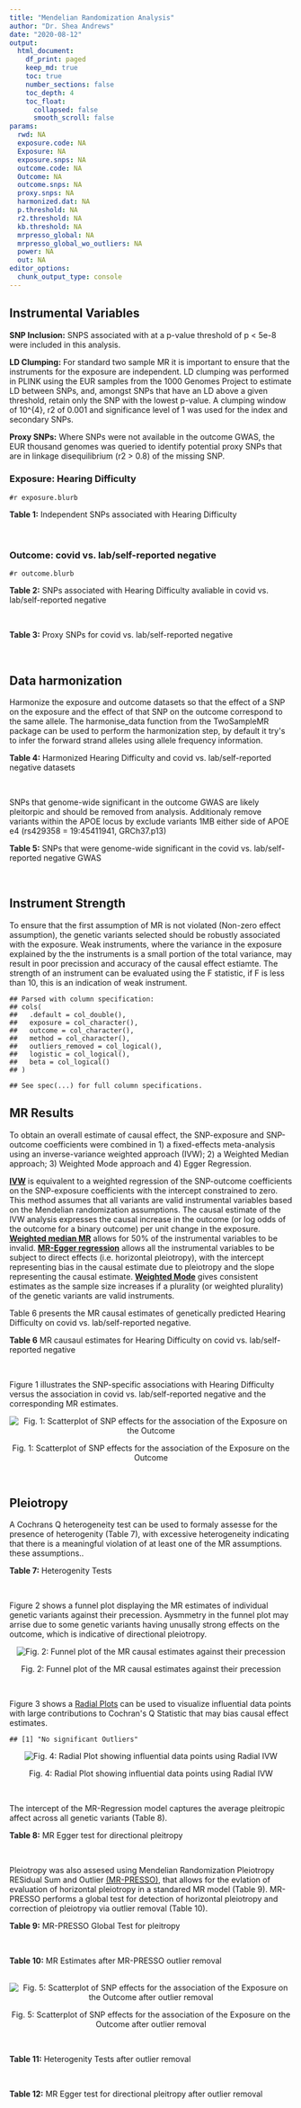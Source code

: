```yaml
---
title: "Mendelian Randomization Analysis"
author: "Dr. Shea Andrews"
date: "2020-08-12"
output:
  html_document:
    df_print: paged
    keep_md: true
    toc: true
    number_sections: false
    toc_depth: 4
    toc_float:
      collapsed: false
      smooth_scroll: false
params:
  rwd: NA
  exposure.code: NA
  Exposure: NA
  exposure.snps: NA
  outcome.code: NA
  Outcome: NA
  outcome.snps: NA
  proxy.snps: NA
  harmonized.dat: NA
  p.threshold: NA
  r2.threshold: NA
  kb.threshold: NA
  mrpresso_global: NA
  mrpresso_global_wo_outliers: NA
  power: NA
  out: NA
editor_options:
  chunk_output_type: console
---
```







## Instrumental Variables
**SNP Inclusion:** SNPS associated with at a p-value threshold of p < 5e-8 were included in this analysis.
<br>

**LD Clumping:** For standard two sample MR it is important to ensure that the instruments for the exposure are independent. LD clumping was performed in PLINK using the EUR samples from the 1000 Genomes Project to estimate LD between SNPs, and, amongst SNPs that have an LD above a given threshold, retain only the SNP with the lowest p-value. A clumping window of 10^{4}, r2 of 0.001 and significance level of 1 was used for the index and secondary SNPs.
<br>

**Proxy SNPs:** Where SNPs were not available in the outcome GWAS, the EUR thousand genomes was queried to identify potential proxy SNPs that are in linkage disequilibrium (r2 > 0.8) of the missing SNP.
<br>

### Exposure: Hearing Difficulty
`#r exposure.blurb`
<br>

**Table 1:** Independent SNPs associated with Hearing Difficulty
<div data-pagedtable="false">
  <script data-pagedtable-source type="application/json">
{"columns":[{"label":["SNP"],"name":[1],"type":["chr"],"align":["left"]},{"label":["CHROM"],"name":[2],"type":["dbl"],"align":["right"]},{"label":["POS"],"name":[3],"type":["dbl"],"align":["right"]},{"label":["REF"],"name":[4],"type":["chr"],"align":["left"]},{"label":["ALT"],"name":[5],"type":["chr"],"align":["left"]},{"label":["AF"],"name":[6],"type":["dbl"],"align":["right"]},{"label":["BETA"],"name":[7],"type":["dbl"],"align":["right"]},{"label":["SE"],"name":[8],"type":["dbl"],"align":["right"]},{"label":["Z"],"name":[9],"type":["dbl"],"align":["right"]},{"label":["P"],"name":[10],"type":["dbl"],"align":["right"]},{"label":["N"],"name":[11],"type":["dbl"],"align":["right"]},{"label":["TRAIT"],"name":[12],"type":["chr"],"align":["left"]}],"data":[{"1":"rs12027345","2":"1","3":"46239991","4":"G","5":"A","6":"0.432915","7":"-0.00785785","8":"0.00133184","9":"-5.90000","10":"3.6e-09","11":"250389","12":"Hearing_Difficulty"},{"1":"rs7525101","2":"1","3":"165109131","4":"C","5":"T","6":"0.440725","7":"0.00752096","8":"0.00132707","9":"5.66734","10":"1.5e-08","11":"250389","12":"Hearing_Difficulty"},{"1":"rs10927035","2":"1","3":"243703982","4":"C","5":"T","6":"0.649233","7":"0.00754234","8":"0.00138251","9":"5.45554","10":"4.9e-08","11":"250389","12":"Hearing_Difficulty"},{"1":"rs62188635","2":"2","3":"208082510","4":"C","5":"T","6":"0.545031","7":"-0.00827833","8":"0.00132906","9":"-6.22871","10":"4.7e-10","11":"250389","12":"Hearing_Difficulty"},{"1":"rs13093972","2":"3","3":"114987255","4":"A","5":"G","6":"0.448377","7":"0.00775587","8":"0.00133038","9":"5.82982","10":"5.5e-09","11":"250389","12":"Hearing_Difficulty"},{"1":"rs55853808","2":"3","3":"182053946","4":"A","5":"G","6":"0.162990","7":"0.01187470","8":"0.00180540","9":"6.57732","10":"4.8e-11","11":"250389","12":"Hearing_Difficulty"},{"1":"rs35414371","2":"4","3":"17530692","4":"T","5":"A","6":"0.132722","7":"0.01310280","8":"0.00194526","9":"6.73576","10":"1.6e-11","11":"250389","12":"Hearing_Difficulty"},{"1":"rs10475169","2":"5","3":"2555514","4":"A","5":"C","6":"0.117756","7":"0.01173770","8":"0.00204412","9":"5.74218","10":"9.3e-09","11":"250389","12":"Hearing_Difficulty"},{"1":"rs6453022","2":"5","3":"73076511","4":"C","5":"A","6":"0.500946","7":"0.01262160","8":"0.00132561","9":"9.52135","10":"1.7e-21","11":"250389","12":"Hearing_Difficulty"},{"1":"rs306574","2":"5","3":"94049523","4":"A","5":"G","6":"0.488764","7":"-0.00793561","8":"0.00131904","9":"-6.01620","10":"1.8e-09","11":"250389","12":"Hearing_Difficulty"},{"1":"rs1928176","2":"6","3":"21968899","4":"A","5":"G","6":"0.482818","7":"0.00749378","8":"0.00133347","9":"5.61976","10":"1.9e-08","11":"250389","12":"Hearing_Difficulty"},{"1":"rs13204736","2":"6","3":"32582603","4":"G","5":"A","6":"0.348495","7":"0.01146660","8":"0.00142649","9":"8.03833","10":"9.1e-16","11":"250389","12":"Hearing_Difficulty"},{"1":"rs62646255","2":"6","3":"43262303","4":"T","5":"C","6":"0.391260","7":"-0.01270780","8":"0.00135504","9":"-9.37817","10":"6.7e-21","11":"250389","12":"Hearing_Difficulty"},{"1":"rs217287","2":"6","3":"84407466","4":"C","5":"T","6":"0.440322","7":"0.00784960","8":"0.00133602","9":"5.87536","10":"4.2e-09","11":"250389","12":"Hearing_Difficulty"},{"1":"rs9493627","2":"6","3":"133789728","4":"G","5":"A","6":"0.320275","7":"0.01043660","8":"0.00141112","9":"7.39597","10":"1.4e-13","11":"250389","12":"Hearing_Difficulty"},{"1":"rs2236401","2":"6","3":"158504981","4":"C","5":"T","6":"0.514779","7":"0.00808004","8":"0.00132024","9":"6.12013","10":"9.3e-10","11":"250389","12":"Hearing_Difficulty"},{"1":"rs4947828","2":"7","3":"50805115","4":"T","5":"G","6":"0.769429","7":"0.00955408","8":"0.00156472","9":"6.10594","10":"1.0e-09","11":"250389","12":"Hearing_Difficulty"},{"1":"rs9691831","2":"7","3":"138498348","4":"A","5":"G","6":"0.584558","7":"0.00740690","8":"0.00133806","9":"5.53555","10":"3.1e-08","11":"250389","12":"Hearing_Difficulty"},{"1":"rs3890736","2":"8","3":"21532239","4":"G","5":"A","6":"0.373324","7":"0.00765762","8":"0.00136882","9":"5.59432","10":"2.2e-08","11":"250389","12":"Hearing_Difficulty"},{"1":"rs76837345","2":"8","3":"82668818","4":"A","5":"G","6":"0.069355","7":"0.01460190","8":"0.00259963","9":"5.61691","10":"1.9e-08","11":"250389","12":"Hearing_Difficulty"},{"1":"rs1962104","2":"8","3":"141635329","4":"T","5":"C","6":"0.558034","7":"0.00889466","8":"0.00133827","9":"6.64639","10":"3.0e-11","11":"250389","12":"Hearing_Difficulty"},{"1":"rs4948502","2":"10","3":"63839417","4":"T","5":"C","6":"0.426934","7":"-0.00805794","8":"0.00133835","9":"-6.02080","10":"1.7e-09","11":"250389","12":"Hearing_Difficulty"},{"1":"rs2270550","2":"10","3":"75874192","4":"T","5":"C","6":"0.547333","7":"0.00852536","8":"0.00136055","9":"6.26611","10":"3.7e-10","11":"250389","12":"Hearing_Difficulty"},{"1":"rs11596052","2":"10","3":"80520313","4":"T","5":"C","6":"0.219355","7":"-0.00900108","8":"0.00161979","9":"-5.55694","10":"2.7e-08","11":"250389","12":"Hearing_Difficulty"},{"1":"rs1097215","2":"10","3":"94787804","4":"G","5":"A","6":"0.474064","7":"-0.00798345","8":"0.00132256","9":"-6.03636","10":"1.6e-09","11":"250389","12":"Hearing_Difficulty"},{"1":"rs10901863","2":"10","3":"126812270","4":"C","5":"T","6":"0.268469","7":"0.01207640","8":"0.00153378","9":"7.87362","10":"3.4e-15","11":"250389","12":"Hearing_Difficulty"},{"1":"rs55635402","2":"11","3":"8056913","4":"A","5":"G","6":"0.194930","7":"-0.01052120","8":"0.00166935","9":"-6.30257","10":"2.9e-10","11":"250389","12":"Hearing_Difficulty"},{"1":"rs141403654","2":"11","3":"47715487","4":"A","5":"T","6":"0.015434","7":"0.03134020","8":"0.00568478","9":"5.51300","10":"3.5e-08","11":"250389","12":"Hearing_Difficulty"},{"1":"rs7951935","2":"11","3":"89030399","4":"G","5":"T","6":"0.379826","7":"0.01135240","8":"0.00136208","9":"8.33461","10":"7.8e-17","11":"250389","12":"Hearing_Difficulty"},{"1":"rs67307131","2":"11","3":"118480223","4":"T","5":"C","6":"0.346657","7":"0.00913602","8":"0.00139364","9":"6.55551","10":"5.5e-11","11":"250389","12":"Hearing_Difficulty"},{"1":"rs12552","2":"13","3":"53625781","4":"A","5":"G","6":"0.561874","7":"-0.00728153","8":"0.00133440","9":"-5.45678","10":"4.8e-08","11":"250389","12":"Hearing_Difficulty"},{"1":"rs9517282","2":"13","3":"99059183","4":"C","5":"A","6":"0.548995","7":"-0.00778367","8":"0.00133726","9":"-5.82061","10":"5.9e-09","11":"250389","12":"Hearing_Difficulty"},{"1":"rs1566129","2":"14","3":"52514912","4":"T","5":"C","6":"0.586284","7":"-0.00906457","8":"0.00134065","9":"-6.76132","10":"1.4e-11","11":"250389","12":"Hearing_Difficulty"},{"1":"rs62015206","2":"15","3":"52374075","4":"C","5":"T","6":"0.591962","7":"0.00779412","8":"0.00134988","9":"5.77394","10":"7.7e-09","11":"250389","12":"Hearing_Difficulty"},{"1":"rs62033400","2":"16","3":"53811788","4":"A","5":"G","6":"0.394446","7":"-0.00850581","8":"0.00134974","9":"-6.30181","10":"2.9e-10","11":"250389","12":"Hearing_Difficulty"},{"1":"rs12938775","2":"17","3":"2574821","4":"G","5":"A","6":"0.501932","7":"-0.00745427","8":"0.00132034","9":"-5.64572","10":"1.6e-08","11":"250389","12":"Hearing_Difficulty"},{"1":"rs17671352","2":"17","3":"7127718","4":"T","5":"C","6":"0.619033","7":"-0.00777641","8":"0.00135880","9":"-5.72300","10":"1.0e-08","11":"250389","12":"Hearing_Difficulty"},{"1":"rs4611552","2":"18","3":"52636091","4":"T","5":"C","6":"0.215352","7":"0.00885933","8":"0.00160737","9":"5.51169","10":"3.6e-08","11":"250389","12":"Hearing_Difficulty"},{"1":"rs132929","2":"22","3":"38487002","4":"G","5":"A","6":"0.413979","7":"0.00983905","8":"0.00134066","9":"7.33896","10":"2.2e-13","11":"250389","12":"Hearing_Difficulty"},{"1":"rs36062310","2":"22","3":"50988105","4":"G","5":"A","6":"0.043658","7":"0.03145420","8":"0.00322683","9":"9.74771","10":"1.9e-22","11":"250389","12":"Hearing_Difficulty"}],"options":{"columns":{"min":{},"max":[10]},"rows":{"min":[10],"max":[10]},"pages":{}}}
  </script>
</div>
<br>

### Outcome: covid vs. lab/self-reported negative
`#r outcome.blurb`
<br>

**Table 2:** SNPs associated with Hearing Difficulty avaliable in covid vs. lab/self-reported negative
<div data-pagedtable="false">
  <script data-pagedtable-source type="application/json">
{"columns":[{"label":["SNP"],"name":[1],"type":["chr"],"align":["left"]},{"label":["CHROM"],"name":[2],"type":["dbl"],"align":["right"]},{"label":["POS"],"name":[3],"type":["dbl"],"align":["right"]},{"label":["REF"],"name":[4],"type":["chr"],"align":["left"]},{"label":["ALT"],"name":[5],"type":["chr"],"align":["left"]},{"label":["AF"],"name":[6],"type":["dbl"],"align":["right"]},{"label":["BETA"],"name":[7],"type":["dbl"],"align":["right"]},{"label":["SE"],"name":[8],"type":["dbl"],"align":["right"]},{"label":["Z"],"name":[9],"type":["dbl"],"align":["right"]},{"label":["P"],"name":[10],"type":["dbl"],"align":["right"]},{"label":["N"],"name":[11],"type":["dbl"],"align":["right"]},{"label":["TRAIT"],"name":[12],"type":["chr"],"align":["left"]}],"data":[{"1":"rs12027345","2":"1","3":"46239991","4":"G","5":"A","6":"0.43540","7":"-0.07564500","8":"0.041440","9":"-1.825410232","10":"0.06794","11":"8416","12":"covid_vs._lab/self-reported_negative"},{"1":"rs7525101","2":"1","3":"165109131","4":"C","5":"T","6":"0.43170","7":"0.00392380","8":"0.032085","9":"0.122293907","10":"0.90270","11":"39078","12":"covid_vs._lab/self-reported_negative"},{"1":"rs10927035","2":"1","3":"243703982","4":"C","5":"T","6":"0.61840","7":"-0.00025547","8":"0.031853","9":"-0.008020281","10":"0.99360","11":"40157","12":"covid_vs._lab/self-reported_negative"},{"1":"rs62188635","2":"2","3":"208082510","4":"C","5":"T","6":"0.53720","7":"-0.01513400","8":"0.039069","9":"-0.387365942","10":"0.69850","11":"9495","12":"covid_vs._lab/self-reported_negative"},{"1":"rs13093972","2":"3","3":"114987255","4":"A","5":"G","6":"0.44200","7":"-0.05983400","8":"0.031347","9":"-1.908763199","10":"0.05629","11":"40157","12":"covid_vs._lab/self-reported_negative"},{"1":"rs55853808","2":"3","3":"182053946","4":"A","5":"G","6":"0.14900","7":"0.00952770","8":"0.043499","9":"0.219032621","10":"0.82660","11":"39787","12":"covid_vs._lab/self-reported_negative"},{"1":"rs35414371","2":"4","3":"17530692","4":"T","5":"A","6":"0.13790","7":"0.08017700","8":"0.055694","9":"1.439598520","10":"0.15000","11":"9495","12":"covid_vs._lab/self-reported_negative"},{"1":"rs10475169","2":"5","3":"2555514","4":"A","5":"C","6":"0.12630","7":"-0.00010558","8":"0.046195","9":"-0.002285529","10":"0.99820","11":"39787","12":"covid_vs._lab/self-reported_negative"},{"1":"rs6453022","2":"5","3":"73076511","4":"C","5":"A","6":"0.44970","7":"0.01681500","8":"0.030844","9":"0.545162755","10":"0.58560","11":"40157","12":"covid_vs._lab/self-reported_negative"},{"1":"rs306574","2":"5","3":"94049523","4":"A","5":"G","6":"0.48740","7":"-0.00434560","8":"0.030239","9":"-0.143708456","10":"0.88570","11":"40157","12":"covid_vs._lab/self-reported_negative"},{"1":"rs1928176","2":"6","3":"21968899","4":"A","5":"G","6":"0.51700","7":"-0.01294800","8":"0.031088","9":"-0.416495111","10":"0.67700","11":"40157","12":"covid_vs._lab/self-reported_negative"},{"1":"rs13204736","2":"6","3":"32582603","4":"G","5":"A","6":"0.33060","7":"-0.02026100","8":"0.048930","9":"-0.414081341","10":"0.67880","11":"6577","12":"covid_vs._lab/self-reported_negative"},{"1":"rs62646255","2":"6","3":"43262303","4":"T","5":"C","6":"0.40840","7":"-0.01159500","8":"0.044554","9":"-0.260245994","10":"0.79470","11":"7186","12":"covid_vs._lab/self-reported_negative"},{"1":"rs217287","2":"6","3":"84407466","4":"C","5":"T","6":"0.48080","7":"-0.04821900","8":"0.031217","9":"-1.544639139","10":"0.12240","11":"39787","12":"covid_vs._lab/self-reported_negative"},{"1":"rs9493627","2":"6","3":"133789728","4":"G","5":"A","6":"0.35200","7":"-0.01707600","8":"0.032982","9":"-0.517736947","10":"0.60460","11":"39448","12":"covid_vs._lab/self-reported_negative"},{"1":"rs2236401","2":"6","3":"158504981","4":"C","5":"T","6":"0.58200","7":"0.00511870","8":"0.030604","9":"0.167255914","10":"0.86720","11":"40157","12":"covid_vs._lab/self-reported_negative"},{"1":"rs4947828","2":"7","3":"50805115","4":"T","5":"G","6":"0.77440","7":"0.07557700","8":"0.048834","9":"1.547630749","10":"0.12170","11":"8416","12":"covid_vs._lab/self-reported_negative"},{"1":"rs9691831","2":"7","3":"138498348","4":"A","5":"G","6":"0.57020","7":"0.00120900","8":"0.031010","9":"0.038987423","10":"0.96890","11":"40157","12":"covid_vs._lab/self-reported_negative"},{"1":"rs3890736","2":"8","3":"21532239","4":"G","5":"A","6":"0.40030","7":"0.00478550","8":"0.031476","9":"0.152036472","10":"0.87920","11":"40157","12":"covid_vs._lab/self-reported_negative"},{"1":"rs76837345","2":"8","3":"82668818","4":"A","5":"G","6":"0.06919","7":"-0.00015822","8":"0.061060","9":"-0.002591222","10":"0.99790","11":"40157","12":"covid_vs._lab/self-reported_negative"},{"1":"rs1962104","2":"8","3":"141635329","4":"T","5":"C","6":"0.53420","7":"-0.04343000","8":"0.031099","9":"-1.396507926","10":"0.16260","11":"40157","12":"covid_vs._lab/self-reported_negative"},{"1":"rs4948502","2":"10","3":"63839417","4":"T","5":"C","6":"0.42380","7":"0.05608700","8":"0.030873","9":"1.816700677","10":"0.06927","11":"40157","12":"covid_vs._lab/self-reported_negative"},{"1":"rs2270550","2":"10","3":"75874192","4":"T","5":"C","6":"0.54290","7":"0.07618500","8":"0.044635","9":"1.706844405","10":"0.08786","11":"7186","12":"covid_vs._lab/self-reported_negative"},{"1":"rs11596052","2":"10","3":"80520313","4":"T","5":"C","6":"0.21730","7":"-0.02715200","8":"0.037782","9":"-0.718649092","10":"0.47240","11":"40157","12":"covid_vs._lab/self-reported_negative"},{"1":"rs1097215","2":"10","3":"94787804","4":"G","5":"A","6":"0.47550","7":"0.00444490","8":"0.031341","9":"0.141823809","10":"0.88720","11":"40157","12":"covid_vs._lab/self-reported_negative"},{"1":"rs10901863","2":"10","3":"126812270","4":"C","5":"T","6":"0.27530","7":"-0.01901000","8":"0.035360","9":"-0.537613122","10":"0.59080","11":"39787","12":"covid_vs._lab/self-reported_negative"},{"1":"rs55635402","2":"11","3":"8056913","4":"A","5":"G","6":"0.22320","7":"-0.06373000","8":"0.038459","9":"-1.657089368","10":"0.09750","11":"40157","12":"covid_vs._lab/self-reported_negative"},{"1":"rs141403654","2":"11","3":"47715487","4":"A","5":"T","6":"0.02402","7":"-0.02460700","8":"0.115740","9":"-0.212605841","10":"0.83160","11":"39602","12":"covid_vs._lab/self-reported_negative"},{"1":"rs7951935","2":"11","3":"89030399","4":"G","5":"T","6":"0.36980","7":"0.01636100","8":"0.041390","9":"0.395288717","10":"0.69260","11":"8786","12":"covid_vs._lab/self-reported_negative"},{"1":"rs67307131","2":"11","3":"118480223","4":"T","5":"C","6":"0.35780","7":"-0.01511300","8":"0.043026","9":"-0.351252731","10":"0.72540","11":"8416","12":"covid_vs._lab/self-reported_negative"},{"1":"rs12552","2":"13","3":"53625781","4":"A","5":"G","6":"0.53410","7":"-0.02365300","8":"0.031167","9":"-0.758911669","10":"0.44790","11":"40157","12":"covid_vs._lab/self-reported_negative"},{"1":"rs9517282","2":"13","3":"99059183","4":"C","5":"A","6":"0.55290","7":"-0.04174400","8":"0.030821","9":"-1.354401220","10":"0.17560","11":"40157","12":"covid_vs._lab/self-reported_negative"},{"1":"rs1566129","2":"14","3":"52514912","4":"T","5":"C","6":"0.59350","7":"0.01622900","8":"0.031027","9":"0.523060560","10":"0.60090","11":"40157","12":"covid_vs._lab/self-reported_negative"},{"1":"rs62015206","2":"15","3":"52374075","4":"C","5":"T","6":"0.58680","7":"0.05620300","8":"0.032265","9":"1.741918488","10":"0.08152","11":"39448","12":"covid_vs._lab/self-reported_negative"},{"1":"rs62033400","2":"16","3":"53811788","4":"A","5":"G","6":"0.40310","7":"0.01024800","8":"0.031414","9":"0.326223977","10":"0.74420","11":"40157","12":"covid_vs._lab/self-reported_negative"},{"1":"rs12938775","2":"17","3":"2574821","4":"G","5":"A","6":"0.47520","7":"0.06888300","8":"0.031411","9":"2.192957881","10":"0.02831","11":"39787","12":"covid_vs._lab/self-reported_negative"},{"1":"rs17671352","2":"17","3":"7127718","4":"T","5":"C","6":"0.62160","7":"0.02520900","8":"0.031525","9":"0.799651071","10":"0.42390","11":"40157","12":"covid_vs._lab/self-reported_negative"},{"1":"rs4611552","2":"18","3":"52636091","4":"T","5":"C","6":"0.20290","7":"-0.00130270","8":"0.038826","9":"-0.033552259","10":"0.97320","11":"39448","12":"covid_vs._lab/self-reported_negative"},{"1":"rs132929","2":"22","3":"38487002","4":"G","5":"A","6":"0.40590","7":"-0.00112940","8":"0.031311","9":"-0.036070391","10":"0.97120","11":"40157","12":"covid_vs._lab/self-reported_negative"},{"1":"rs36062310","2":"22","3":"50988105","4":"G","5":"A","6":"0.03738","7":"0.10184000","8":"0.078361","9":"1.299626090","10":"0.19370","11":"39599","12":"covid_vs._lab/self-reported_negative"}],"options":{"columns":{"min":{},"max":[10]},"rows":{"min":[10],"max":[10]},"pages":{}}}
  </script>
</div>
<br>

**Table 3:** Proxy SNPs for covid vs. lab/self-reported negative
<div data-pagedtable="false">
  <script data-pagedtable-source type="application/json">
{"columns":[{"label":["proxy.outcome"],"name":[1],"type":["lgl"],"align":["right"]},{"label":["target_snp"],"name":[2],"type":["lgl"],"align":["right"]},{"label":["proxy_snp"],"name":[3],"type":["lgl"],"align":["right"]},{"label":["ld.r2"],"name":[4],"type":["lgl"],"align":["right"]},{"label":["Dprime"],"name":[5],"type":["lgl"],"align":["right"]},{"label":["ref.proxy"],"name":[6],"type":["lgl"],"align":["right"]},{"label":["alt.proxy"],"name":[7],"type":["lgl"],"align":["right"]},{"label":["CHROM"],"name":[8],"type":["lgl"],"align":["right"]},{"label":["POS"],"name":[9],"type":["lgl"],"align":["right"]},{"label":["ALT.proxy"],"name":[10],"type":["lgl"],"align":["right"]},{"label":["REF.proxy"],"name":[11],"type":["lgl"],"align":["right"]},{"label":["AF"],"name":[12],"type":["lgl"],"align":["right"]},{"label":["BETA"],"name":[13],"type":["lgl"],"align":["right"]},{"label":["SE"],"name":[14],"type":["lgl"],"align":["right"]},{"label":["P"],"name":[15],"type":["lgl"],"align":["right"]},{"label":["N"],"name":[16],"type":["lgl"],"align":["right"]},{"label":["ref"],"name":[17],"type":["lgl"],"align":["right"]},{"label":["alt"],"name":[18],"type":["lgl"],"align":["right"]},{"label":["ALT"],"name":[19],"type":["lgl"],"align":["right"]},{"label":["REF"],"name":[20],"type":["lgl"],"align":["right"]},{"label":["PHASE"],"name":[21],"type":["lgl"],"align":["right"]}],"data":[{"1":"NA","2":"NA","3":"NA","4":"NA","5":"NA","6":"NA","7":"NA","8":"NA","9":"NA","10":"NA","11":"NA","12":"NA","13":"NA","14":"NA","15":"NA","16":"NA","17":"NA","18":"NA","19":"NA","20":"NA","21":"NA"}],"options":{"columns":{"min":{},"max":[10]},"rows":{"min":[10],"max":[10]},"pages":{}}}
  </script>
</div>
<br>

## Data harmonization
Harmonize the exposure and outcome datasets so that the effect of a SNP on the exposure and the effect of that SNP on the outcome correspond to the same allele. The harmonise_data function from the TwoSampleMR package can be used to perform the harmonization step, by default it try's to infer the forward strand alleles using allele frequency information.
<br>

**Table 4:** Harmonized Hearing Difficulty and covid vs. lab/self-reported negative datasets
<div data-pagedtable="false">
  <script data-pagedtable-source type="application/json">
{"columns":[{"label":["SNP"],"name":[1],"type":["chr"],"align":["left"]},{"label":["effect_allele.exposure"],"name":[2],"type":["chr"],"align":["left"]},{"label":["other_allele.exposure"],"name":[3],"type":["chr"],"align":["left"]},{"label":["effect_allele.outcome"],"name":[4],"type":["chr"],"align":["left"]},{"label":["other_allele.outcome"],"name":[5],"type":["chr"],"align":["left"]},{"label":["beta.exposure"],"name":[6],"type":["dbl"],"align":["right"]},{"label":["beta.outcome"],"name":[7],"type":["dbl"],"align":["right"]},{"label":["eaf.exposure"],"name":[8],"type":["dbl"],"align":["right"]},{"label":["eaf.outcome"],"name":[9],"type":["dbl"],"align":["right"]},{"label":["remove"],"name":[10],"type":["lgl"],"align":["right"]},{"label":["palindromic"],"name":[11],"type":["lgl"],"align":["right"]},{"label":["ambiguous"],"name":[12],"type":["lgl"],"align":["right"]},{"label":["id.outcome"],"name":[13],"type":["chr"],"align":["left"]},{"label":["chr.outcome"],"name":[14],"type":["dbl"],"align":["right"]},{"label":["pos.outcome"],"name":[15],"type":["dbl"],"align":["right"]},{"label":["se.outcome"],"name":[16],"type":["dbl"],"align":["right"]},{"label":["z.outcome"],"name":[17],"type":["dbl"],"align":["right"]},{"label":["pval.outcome"],"name":[18],"type":["dbl"],"align":["right"]},{"label":["samplesize.outcome"],"name":[19],"type":["dbl"],"align":["right"]},{"label":["outcome"],"name":[20],"type":["chr"],"align":["left"]},{"label":["mr_keep.outcome"],"name":[21],"type":["lgl"],"align":["right"]},{"label":["pval_origin.outcome"],"name":[22],"type":["chr"],"align":["left"]},{"label":["chr.exposure"],"name":[23],"type":["dbl"],"align":["right"]},{"label":["pos.exposure"],"name":[24],"type":["dbl"],"align":["right"]},{"label":["se.exposure"],"name":[25],"type":["dbl"],"align":["right"]},{"label":["z.exposure"],"name":[26],"type":["dbl"],"align":["right"]},{"label":["pval.exposure"],"name":[27],"type":["dbl"],"align":["right"]},{"label":["samplesize.exposure"],"name":[28],"type":["dbl"],"align":["right"]},{"label":["exposure"],"name":[29],"type":["chr"],"align":["left"]},{"label":["mr_keep.exposure"],"name":[30],"type":["lgl"],"align":["right"]},{"label":["pval_origin.exposure"],"name":[31],"type":["chr"],"align":["left"]},{"label":["id.exposure"],"name":[32],"type":["chr"],"align":["left"]},{"label":["action"],"name":[33],"type":["dbl"],"align":["right"]},{"label":["mr_keep"],"name":[34],"type":["lgl"],"align":["right"]},{"label":["pt"],"name":[35],"type":["dbl"],"align":["right"]},{"label":["pleitropy_keep"],"name":[36],"type":["lgl"],"align":["right"]},{"label":["mrpresso_RSSobs"],"name":[37],"type":["lgl"],"align":["right"]},{"label":["mrpresso_pval"],"name":[38],"type":["lgl"],"align":["right"]},{"label":["mrpresso_keep"],"name":[39],"type":["lgl"],"align":["right"]}],"data":[{"1":"rs10475169","2":"C","3":"A","4":"C","5":"A","6":"0.01173770","7":"-0.00010558","8":"0.117756","9":"0.12630","10":"FALSE","11":"FALSE","12":"FALSE","13":"A8JdTE","14":"5","15":"2555514","16":"0.046195","17":"-0.002285529","18":"0.99820","19":"39787","20":"covidhgi2020anaC1v2","21":"TRUE","22":"reported","23":"5","24":"2555514","25":"0.00204412","26":"5.74218","27":"9.3e-09","28":"250389","29":"Wells2019hdiff","30":"TRUE","31":"reported","32":"B4jYb4","33":"2","34":"TRUE","35":"5e-08","36":"TRUE","37":"NA","38":"NA","39":"TRUE"},{"1":"rs10901863","2":"T","3":"C","4":"T","5":"C","6":"0.01207640","7":"-0.01901000","8":"0.268469","9":"0.27530","10":"FALSE","11":"FALSE","12":"FALSE","13":"A8JdTE","14":"10","15":"126812270","16":"0.035360","17":"-0.537613122","18":"0.59080","19":"39787","20":"covidhgi2020anaC1v2","21":"TRUE","22":"reported","23":"10","24":"126812270","25":"0.00153378","26":"7.87362","27":"3.4e-15","28":"250389","29":"Wells2019hdiff","30":"TRUE","31":"reported","32":"B4jYb4","33":"2","34":"TRUE","35":"5e-08","36":"TRUE","37":"NA","38":"NA","39":"TRUE"},{"1":"rs10927035","2":"T","3":"C","4":"T","5":"C","6":"0.00754234","7":"-0.00025547","8":"0.649233","9":"0.61840","10":"FALSE","11":"FALSE","12":"FALSE","13":"A8JdTE","14":"1","15":"243703982","16":"0.031853","17":"-0.008020281","18":"0.99360","19":"40157","20":"covidhgi2020anaC1v2","21":"TRUE","22":"reported","23":"1","24":"243703982","25":"0.00138251","26":"5.45554","27":"4.9e-08","28":"250389","29":"Wells2019hdiff","30":"TRUE","31":"reported","32":"B4jYb4","33":"2","34":"TRUE","35":"5e-08","36":"TRUE","37":"NA","38":"NA","39":"TRUE"},{"1":"rs1097215","2":"A","3":"G","4":"A","5":"G","6":"-0.00798345","7":"0.00444490","8":"0.474064","9":"0.47550","10":"FALSE","11":"FALSE","12":"FALSE","13":"A8JdTE","14":"10","15":"94787804","16":"0.031341","17":"0.141823809","18":"0.88720","19":"40157","20":"covidhgi2020anaC1v2","21":"TRUE","22":"reported","23":"10","24":"94787804","25":"0.00132256","26":"-6.03636","27":"1.6e-09","28":"250389","29":"Wells2019hdiff","30":"TRUE","31":"reported","32":"B4jYb4","33":"2","34":"TRUE","35":"5e-08","36":"TRUE","37":"NA","38":"NA","39":"TRUE"},{"1":"rs11596052","2":"C","3":"T","4":"C","5":"T","6":"-0.00900108","7":"-0.02715200","8":"0.219355","9":"0.21730","10":"FALSE","11":"FALSE","12":"FALSE","13":"A8JdTE","14":"10","15":"80520313","16":"0.037782","17":"-0.718649092","18":"0.47240","19":"40157","20":"covidhgi2020anaC1v2","21":"TRUE","22":"reported","23":"10","24":"80520313","25":"0.00161979","26":"-5.55694","27":"2.7e-08","28":"250389","29":"Wells2019hdiff","30":"TRUE","31":"reported","32":"B4jYb4","33":"2","34":"TRUE","35":"5e-08","36":"TRUE","37":"NA","38":"NA","39":"TRUE"},{"1":"rs12027345","2":"A","3":"G","4":"A","5":"G","6":"-0.00785785","7":"-0.07564500","8":"0.432915","9":"0.43540","10":"FALSE","11":"FALSE","12":"FALSE","13":"A8JdTE","14":"1","15":"46239991","16":"0.041440","17":"-1.825410232","18":"0.06794","19":"8416","20":"covidhgi2020anaC1v2","21":"TRUE","22":"reported","23":"1","24":"46239991","25":"0.00133184","26":"-5.90000","27":"3.6e-09","28":"250389","29":"Wells2019hdiff","30":"TRUE","31":"reported","32":"B4jYb4","33":"2","34":"TRUE","35":"5e-08","36":"TRUE","37":"NA","38":"NA","39":"TRUE"},{"1":"rs12552","2":"G","3":"A","4":"G","5":"A","6":"-0.00728153","7":"-0.02365300","8":"0.561874","9":"0.53410","10":"FALSE","11":"FALSE","12":"FALSE","13":"A8JdTE","14":"13","15":"53625781","16":"0.031167","17":"-0.758911669","18":"0.44790","19":"40157","20":"covidhgi2020anaC1v2","21":"TRUE","22":"reported","23":"13","24":"53625781","25":"0.00133440","26":"-5.45678","27":"4.8e-08","28":"250389","29":"Wells2019hdiff","30":"TRUE","31":"reported","32":"B4jYb4","33":"2","34":"TRUE","35":"5e-08","36":"TRUE","37":"NA","38":"NA","39":"TRUE"},{"1":"rs12938775","2":"A","3":"G","4":"A","5":"G","6":"-0.00745427","7":"0.06888300","8":"0.501932","9":"0.47520","10":"FALSE","11":"FALSE","12":"FALSE","13":"A8JdTE","14":"17","15":"2574821","16":"0.031411","17":"2.192957881","18":"0.02831","19":"39787","20":"covidhgi2020anaC1v2","21":"TRUE","22":"reported","23":"17","24":"2574821","25":"0.00132034","26":"-5.64572","27":"1.6e-08","28":"250389","29":"Wells2019hdiff","30":"TRUE","31":"reported","32":"B4jYb4","33":"2","34":"TRUE","35":"5e-08","36":"TRUE","37":"NA","38":"NA","39":"TRUE"},{"1":"rs13093972","2":"G","3":"A","4":"G","5":"A","6":"0.00775587","7":"-0.05983400","8":"0.448377","9":"0.44200","10":"FALSE","11":"FALSE","12":"FALSE","13":"A8JdTE","14":"3","15":"114987255","16":"0.031347","17":"-1.908763199","18":"0.05629","19":"40157","20":"covidhgi2020anaC1v2","21":"TRUE","22":"reported","23":"3","24":"114987255","25":"0.00133038","26":"5.82982","27":"5.5e-09","28":"250389","29":"Wells2019hdiff","30":"TRUE","31":"reported","32":"B4jYb4","33":"2","34":"TRUE","35":"5e-08","36":"TRUE","37":"NA","38":"NA","39":"TRUE"},{"1":"rs13204736","2":"A","3":"G","4":"A","5":"G","6":"0.01146660","7":"-0.02026100","8":"0.348495","9":"0.33060","10":"FALSE","11":"FALSE","12":"FALSE","13":"A8JdTE","14":"6","15":"32582603","16":"0.048930","17":"-0.414081341","18":"0.67880","19":"6577","20":"covidhgi2020anaC1v2","21":"TRUE","22":"reported","23":"6","24":"32582603","25":"0.00142649","26":"8.03833","27":"9.1e-16","28":"250389","29":"Wells2019hdiff","30":"TRUE","31":"reported","32":"B4jYb4","33":"2","34":"TRUE","35":"5e-08","36":"TRUE","37":"NA","38":"NA","39":"TRUE"},{"1":"rs132929","2":"A","3":"G","4":"A","5":"G","6":"0.00983905","7":"-0.00112940","8":"0.413979","9":"0.40590","10":"FALSE","11":"FALSE","12":"FALSE","13":"A8JdTE","14":"22","15":"38487002","16":"0.031311","17":"-0.036070391","18":"0.97120","19":"40157","20":"covidhgi2020anaC1v2","21":"TRUE","22":"reported","23":"22","24":"38487002","25":"0.00134066","26":"7.33896","27":"2.2e-13","28":"250389","29":"Wells2019hdiff","30":"TRUE","31":"reported","32":"B4jYb4","33":"2","34":"TRUE","35":"5e-08","36":"TRUE","37":"NA","38":"NA","39":"TRUE"},{"1":"rs141403654","2":"T","3":"A","4":"T","5":"A","6":"0.03134020","7":"-0.02460700","8":"0.015434","9":"0.02402","10":"FALSE","11":"TRUE","12":"FALSE","13":"A8JdTE","14":"11","15":"47715487","16":"0.115740","17":"-0.212605841","18":"0.83160","19":"39602","20":"covidhgi2020anaC1v2","21":"TRUE","22":"reported","23":"11","24":"47715487","25":"0.00568478","26":"5.51300","27":"3.5e-08","28":"250389","29":"Wells2019hdiff","30":"TRUE","31":"reported","32":"B4jYb4","33":"2","34":"TRUE","35":"5e-08","36":"TRUE","37":"NA","38":"NA","39":"TRUE"},{"1":"rs1566129","2":"C","3":"T","4":"C","5":"T","6":"-0.00906457","7":"0.01622900","8":"0.586284","9":"0.59350","10":"FALSE","11":"FALSE","12":"FALSE","13":"A8JdTE","14":"14","15":"52514912","16":"0.031027","17":"0.523060560","18":"0.60090","19":"40157","20":"covidhgi2020anaC1v2","21":"TRUE","22":"reported","23":"14","24":"52514912","25":"0.00134065","26":"-6.76132","27":"1.4e-11","28":"250389","29":"Wells2019hdiff","30":"TRUE","31":"reported","32":"B4jYb4","33":"2","34":"TRUE","35":"5e-08","36":"TRUE","37":"NA","38":"NA","39":"TRUE"},{"1":"rs17671352","2":"C","3":"T","4":"C","5":"T","6":"-0.00777641","7":"0.02520900","8":"0.619033","9":"0.62160","10":"FALSE","11":"FALSE","12":"FALSE","13":"A8JdTE","14":"17","15":"7127718","16":"0.031525","17":"0.799651071","18":"0.42390","19":"40157","20":"covidhgi2020anaC1v2","21":"TRUE","22":"reported","23":"17","24":"7127718","25":"0.00135880","26":"-5.72300","27":"1.0e-08","28":"250389","29":"Wells2019hdiff","30":"TRUE","31":"reported","32":"B4jYb4","33":"2","34":"TRUE","35":"5e-08","36":"TRUE","37":"NA","38":"NA","39":"TRUE"},{"1":"rs1928176","2":"G","3":"A","4":"G","5":"A","6":"0.00749378","7":"-0.01294800","8":"0.482818","9":"0.51700","10":"FALSE","11":"FALSE","12":"FALSE","13":"A8JdTE","14":"6","15":"21968899","16":"0.031088","17":"-0.416495111","18":"0.67700","19":"40157","20":"covidhgi2020anaC1v2","21":"TRUE","22":"reported","23":"6","24":"21968899","25":"0.00133347","26":"5.61976","27":"1.9e-08","28":"250389","29":"Wells2019hdiff","30":"TRUE","31":"reported","32":"B4jYb4","33":"2","34":"TRUE","35":"5e-08","36":"TRUE","37":"NA","38":"NA","39":"TRUE"},{"1":"rs1962104","2":"C","3":"T","4":"C","5":"T","6":"0.00889466","7":"-0.04343000","8":"0.558034","9":"0.53420","10":"FALSE","11":"FALSE","12":"FALSE","13":"A8JdTE","14":"8","15":"141635329","16":"0.031099","17":"-1.396507926","18":"0.16260","19":"40157","20":"covidhgi2020anaC1v2","21":"TRUE","22":"reported","23":"8","24":"141635329","25":"0.00133827","26":"6.64639","27":"3.0e-11","28":"250389","29":"Wells2019hdiff","30":"TRUE","31":"reported","32":"B4jYb4","33":"2","34":"TRUE","35":"5e-08","36":"TRUE","37":"NA","38":"NA","39":"TRUE"},{"1":"rs217287","2":"T","3":"C","4":"T","5":"C","6":"0.00784960","7":"-0.04821900","8":"0.440322","9":"0.48080","10":"FALSE","11":"FALSE","12":"FALSE","13":"A8JdTE","14":"6","15":"84407466","16":"0.031217","17":"-1.544639139","18":"0.12240","19":"39787","20":"covidhgi2020anaC1v2","21":"TRUE","22":"reported","23":"6","24":"84407466","25":"0.00133602","26":"5.87536","27":"4.2e-09","28":"250389","29":"Wells2019hdiff","30":"TRUE","31":"reported","32":"B4jYb4","33":"2","34":"TRUE","35":"5e-08","36":"TRUE","37":"NA","38":"NA","39":"TRUE"},{"1":"rs2236401","2":"T","3":"C","4":"T","5":"C","6":"0.00808004","7":"0.00511870","8":"0.514779","9":"0.58200","10":"FALSE","11":"FALSE","12":"FALSE","13":"A8JdTE","14":"6","15":"158504981","16":"0.030604","17":"0.167255914","18":"0.86720","19":"40157","20":"covidhgi2020anaC1v2","21":"TRUE","22":"reported","23":"6","24":"158504981","25":"0.00132024","26":"6.12013","27":"9.3e-10","28":"250389","29":"Wells2019hdiff","30":"TRUE","31":"reported","32":"B4jYb4","33":"2","34":"TRUE","35":"5e-08","36":"TRUE","37":"NA","38":"NA","39":"TRUE"},{"1":"rs2270550","2":"C","3":"T","4":"C","5":"T","6":"0.00852536","7":"0.07618500","8":"0.547333","9":"0.54290","10":"FALSE","11":"FALSE","12":"FALSE","13":"A8JdTE","14":"10","15":"75874192","16":"0.044635","17":"1.706844405","18":"0.08786","19":"7186","20":"covidhgi2020anaC1v2","21":"TRUE","22":"reported","23":"10","24":"75874192","25":"0.00136055","26":"6.26611","27":"3.7e-10","28":"250389","29":"Wells2019hdiff","30":"TRUE","31":"reported","32":"B4jYb4","33":"2","34":"TRUE","35":"5e-08","36":"TRUE","37":"NA","38":"NA","39":"TRUE"},{"1":"rs306574","2":"G","3":"A","4":"G","5":"A","6":"-0.00793561","7":"-0.00434560","8":"0.488764","9":"0.48740","10":"FALSE","11":"FALSE","12":"FALSE","13":"A8JdTE","14":"5","15":"94049523","16":"0.030239","17":"-0.143708456","18":"0.88570","19":"40157","20":"covidhgi2020anaC1v2","21":"TRUE","22":"reported","23":"5","24":"94049523","25":"0.00131904","26":"-6.01620","27":"1.8e-09","28":"250389","29":"Wells2019hdiff","30":"TRUE","31":"reported","32":"B4jYb4","33":"2","34":"TRUE","35":"5e-08","36":"TRUE","37":"NA","38":"NA","39":"TRUE"},{"1":"rs35414371","2":"A","3":"T","4":"A","5":"T","6":"0.01310280","7":"0.08017700","8":"0.132722","9":"0.13790","10":"FALSE","11":"TRUE","12":"FALSE","13":"A8JdTE","14":"4","15":"17530692","16":"0.055694","17":"1.439598520","18":"0.15000","19":"9495","20":"covidhgi2020anaC1v2","21":"TRUE","22":"reported","23":"4","24":"17530692","25":"0.00194526","26":"6.73576","27":"1.6e-11","28":"250389","29":"Wells2019hdiff","30":"TRUE","31":"reported","32":"B4jYb4","33":"2","34":"TRUE","35":"5e-08","36":"TRUE","37":"NA","38":"NA","39":"TRUE"},{"1":"rs36062310","2":"A","3":"G","4":"A","5":"G","6":"0.03145420","7":"0.10184000","8":"0.043658","9":"0.03738","10":"FALSE","11":"FALSE","12":"FALSE","13":"A8JdTE","14":"22","15":"50988105","16":"0.078361","17":"1.299626090","18":"0.19370","19":"39599","20":"covidhgi2020anaC1v2","21":"TRUE","22":"reported","23":"22","24":"50988105","25":"0.00322683","26":"9.74771","27":"1.9e-22","28":"250389","29":"Wells2019hdiff","30":"TRUE","31":"reported","32":"B4jYb4","33":"2","34":"TRUE","35":"5e-08","36":"TRUE","37":"NA","38":"NA","39":"TRUE"},{"1":"rs3890736","2":"A","3":"G","4":"A","5":"G","6":"0.00765762","7":"0.00478550","8":"0.373324","9":"0.40030","10":"FALSE","11":"FALSE","12":"FALSE","13":"A8JdTE","14":"8","15":"21532239","16":"0.031476","17":"0.152036472","18":"0.87920","19":"40157","20":"covidhgi2020anaC1v2","21":"TRUE","22":"reported","23":"8","24":"21532239","25":"0.00136882","26":"5.59432","27":"2.2e-08","28":"250389","29":"Wells2019hdiff","30":"TRUE","31":"reported","32":"B4jYb4","33":"2","34":"TRUE","35":"5e-08","36":"TRUE","37":"NA","38":"NA","39":"TRUE"},{"1":"rs4611552","2":"C","3":"T","4":"C","5":"T","6":"0.00885933","7":"-0.00130270","8":"0.215352","9":"0.20290","10":"FALSE","11":"FALSE","12":"FALSE","13":"A8JdTE","14":"18","15":"52636091","16":"0.038826","17":"-0.033552259","18":"0.97320","19":"39448","20":"covidhgi2020anaC1v2","21":"TRUE","22":"reported","23":"18","24":"52636091","25":"0.00160737","26":"5.51169","27":"3.6e-08","28":"250389","29":"Wells2019hdiff","30":"TRUE","31":"reported","32":"B4jYb4","33":"2","34":"TRUE","35":"5e-08","36":"TRUE","37":"NA","38":"NA","39":"TRUE"},{"1":"rs4947828","2":"G","3":"T","4":"G","5":"T","6":"0.00955408","7":"0.07557700","8":"0.769429","9":"0.77440","10":"FALSE","11":"FALSE","12":"FALSE","13":"A8JdTE","14":"7","15":"50805115","16":"0.048834","17":"1.547630749","18":"0.12170","19":"8416","20":"covidhgi2020anaC1v2","21":"TRUE","22":"reported","23":"7","24":"50805115","25":"0.00156472","26":"6.10594","27":"1.0e-09","28":"250389","29":"Wells2019hdiff","30":"TRUE","31":"reported","32":"B4jYb4","33":"2","34":"TRUE","35":"5e-08","36":"TRUE","37":"NA","38":"NA","39":"TRUE"},{"1":"rs4948502","2":"C","3":"T","4":"C","5":"T","6":"-0.00805794","7":"0.05608700","8":"0.426934","9":"0.42380","10":"FALSE","11":"FALSE","12":"FALSE","13":"A8JdTE","14":"10","15":"63839417","16":"0.030873","17":"1.816700677","18":"0.06927","19":"40157","20":"covidhgi2020anaC1v2","21":"TRUE","22":"reported","23":"10","24":"63839417","25":"0.00133835","26":"-6.02080","27":"1.7e-09","28":"250389","29":"Wells2019hdiff","30":"TRUE","31":"reported","32":"B4jYb4","33":"2","34":"TRUE","35":"5e-08","36":"TRUE","37":"NA","38":"NA","39":"TRUE"},{"1":"rs55635402","2":"G","3":"A","4":"G","5":"A","6":"-0.01052120","7":"-0.06373000","8":"0.194930","9":"0.22320","10":"FALSE","11":"FALSE","12":"FALSE","13":"A8JdTE","14":"11","15":"8056913","16":"0.038459","17":"-1.657089368","18":"0.09750","19":"40157","20":"covidhgi2020anaC1v2","21":"TRUE","22":"reported","23":"11","24":"8056913","25":"0.00166935","26":"-6.30257","27":"2.9e-10","28":"250389","29":"Wells2019hdiff","30":"TRUE","31":"reported","32":"B4jYb4","33":"2","34":"TRUE","35":"5e-08","36":"TRUE","37":"NA","38":"NA","39":"TRUE"},{"1":"rs55853808","2":"G","3":"A","4":"G","5":"A","6":"0.01187470","7":"0.00952770","8":"0.162990","9":"0.14900","10":"FALSE","11":"FALSE","12":"FALSE","13":"A8JdTE","14":"3","15":"182053946","16":"0.043499","17":"0.219032621","18":"0.82660","19":"39787","20":"covidhgi2020anaC1v2","21":"TRUE","22":"reported","23":"3","24":"182053946","25":"0.00180540","26":"6.57732","27":"4.8e-11","28":"250389","29":"Wells2019hdiff","30":"TRUE","31":"reported","32":"B4jYb4","33":"2","34":"TRUE","35":"5e-08","36":"TRUE","37":"NA","38":"NA","39":"TRUE"},{"1":"rs62015206","2":"T","3":"C","4":"T","5":"C","6":"0.00779412","7":"0.05620300","8":"0.591962","9":"0.58680","10":"FALSE","11":"FALSE","12":"FALSE","13":"A8JdTE","14":"15","15":"52374075","16":"0.032265","17":"1.741918488","18":"0.08152","19":"39448","20":"covidhgi2020anaC1v2","21":"TRUE","22":"reported","23":"15","24":"52374075","25":"0.00134988","26":"5.77394","27":"7.7e-09","28":"250389","29":"Wells2019hdiff","30":"TRUE","31":"reported","32":"B4jYb4","33":"2","34":"TRUE","35":"5e-08","36":"TRUE","37":"NA","38":"NA","39":"TRUE"},{"1":"rs62033400","2":"G","3":"A","4":"G","5":"A","6":"-0.00850581","7":"0.01024800","8":"0.394446","9":"0.40310","10":"FALSE","11":"FALSE","12":"FALSE","13":"A8JdTE","14":"16","15":"53811788","16":"0.031414","17":"0.326223977","18":"0.74420","19":"40157","20":"covidhgi2020anaC1v2","21":"TRUE","22":"reported","23":"16","24":"53811788","25":"0.00134974","26":"-6.30181","27":"2.9e-10","28":"250389","29":"Wells2019hdiff","30":"TRUE","31":"reported","32":"B4jYb4","33":"2","34":"TRUE","35":"5e-08","36":"TRUE","37":"NA","38":"NA","39":"TRUE"},{"1":"rs62188635","2":"T","3":"C","4":"T","5":"C","6":"-0.00827833","7":"-0.01513400","8":"0.545031","9":"0.53720","10":"FALSE","11":"FALSE","12":"FALSE","13":"A8JdTE","14":"2","15":"208082510","16":"0.039069","17":"-0.387365942","18":"0.69850","19":"9495","20":"covidhgi2020anaC1v2","21":"TRUE","22":"reported","23":"2","24":"208082510","25":"0.00132906","26":"-6.22871","27":"4.7e-10","28":"250389","29":"Wells2019hdiff","30":"TRUE","31":"reported","32":"B4jYb4","33":"2","34":"TRUE","35":"5e-08","36":"TRUE","37":"NA","38":"NA","39":"TRUE"},{"1":"rs62646255","2":"C","3":"T","4":"C","5":"T","6":"-0.01270780","7":"-0.01159500","8":"0.391260","9":"0.40840","10":"FALSE","11":"FALSE","12":"FALSE","13":"A8JdTE","14":"6","15":"43262303","16":"0.044554","17":"-0.260245994","18":"0.79470","19":"7186","20":"covidhgi2020anaC1v2","21":"TRUE","22":"reported","23":"6","24":"43262303","25":"0.00135504","26":"-9.37817","27":"6.7e-21","28":"250389","29":"Wells2019hdiff","30":"TRUE","31":"reported","32":"B4jYb4","33":"2","34":"TRUE","35":"5e-08","36":"TRUE","37":"NA","38":"NA","39":"TRUE"},{"1":"rs6453022","2":"A","3":"C","4":"A","5":"C","6":"0.01262160","7":"0.01681500","8":"0.500946","9":"0.44970","10":"FALSE","11":"FALSE","12":"FALSE","13":"A8JdTE","14":"5","15":"73076511","16":"0.030844","17":"0.545162755","18":"0.58560","19":"40157","20":"covidhgi2020anaC1v2","21":"TRUE","22":"reported","23":"5","24":"73076511","25":"0.00132561","26":"9.52135","27":"1.7e-21","28":"250389","29":"Wells2019hdiff","30":"TRUE","31":"reported","32":"B4jYb4","33":"2","34":"TRUE","35":"5e-08","36":"TRUE","37":"NA","38":"NA","39":"TRUE"},{"1":"rs67307131","2":"C","3":"T","4":"C","5":"T","6":"0.00913602","7":"-0.01511300","8":"0.346657","9":"0.35780","10":"FALSE","11":"FALSE","12":"FALSE","13":"A8JdTE","14":"11","15":"118480223","16":"0.043026","17":"-0.351252731","18":"0.72540","19":"8416","20":"covidhgi2020anaC1v2","21":"TRUE","22":"reported","23":"11","24":"118480223","25":"0.00139364","26":"6.55551","27":"5.5e-11","28":"250389","29":"Wells2019hdiff","30":"TRUE","31":"reported","32":"B4jYb4","33":"2","34":"TRUE","35":"5e-08","36":"TRUE","37":"NA","38":"NA","39":"TRUE"},{"1":"rs7525101","2":"T","3":"C","4":"T","5":"C","6":"0.00752096","7":"0.00392380","8":"0.440725","9":"0.43170","10":"FALSE","11":"FALSE","12":"FALSE","13":"A8JdTE","14":"1","15":"165109131","16":"0.032085","17":"0.122293907","18":"0.90270","19":"39078","20":"covidhgi2020anaC1v2","21":"TRUE","22":"reported","23":"1","24":"165109131","25":"0.00132707","26":"5.66734","27":"1.5e-08","28":"250389","29":"Wells2019hdiff","30":"TRUE","31":"reported","32":"B4jYb4","33":"2","34":"TRUE","35":"5e-08","36":"TRUE","37":"NA","38":"NA","39":"TRUE"},{"1":"rs76837345","2":"G","3":"A","4":"G","5":"A","6":"0.01460190","7":"-0.00015822","8":"0.069355","9":"0.06919","10":"FALSE","11":"FALSE","12":"FALSE","13":"A8JdTE","14":"8","15":"82668818","16":"0.061060","17":"-0.002591222","18":"0.99790","19":"40157","20":"covidhgi2020anaC1v2","21":"TRUE","22":"reported","23":"8","24":"82668818","25":"0.00259963","26":"5.61691","27":"1.9e-08","28":"250389","29":"Wells2019hdiff","30":"TRUE","31":"reported","32":"B4jYb4","33":"2","34":"TRUE","35":"5e-08","36":"TRUE","37":"NA","38":"NA","39":"TRUE"},{"1":"rs7951935","2":"T","3":"G","4":"T","5":"G","6":"0.01135240","7":"0.01636100","8":"0.379826","9":"0.36980","10":"FALSE","11":"FALSE","12":"FALSE","13":"A8JdTE","14":"11","15":"89030399","16":"0.041390","17":"0.395288717","18":"0.69260","19":"8786","20":"covidhgi2020anaC1v2","21":"TRUE","22":"reported","23":"11","24":"89030399","25":"0.00136208","26":"8.33461","27":"7.8e-17","28":"250389","29":"Wells2019hdiff","30":"TRUE","31":"reported","32":"B4jYb4","33":"2","34":"TRUE","35":"5e-08","36":"TRUE","37":"NA","38":"NA","39":"TRUE"},{"1":"rs9493627","2":"A","3":"G","4":"A","5":"G","6":"0.01043660","7":"-0.01707600","8":"0.320275","9":"0.35200","10":"FALSE","11":"FALSE","12":"FALSE","13":"A8JdTE","14":"6","15":"133789728","16":"0.032982","17":"-0.517736947","18":"0.60460","19":"39448","20":"covidhgi2020anaC1v2","21":"TRUE","22":"reported","23":"6","24":"133789728","25":"0.00141112","26":"7.39597","27":"1.4e-13","28":"250389","29":"Wells2019hdiff","30":"TRUE","31":"reported","32":"B4jYb4","33":"2","34":"TRUE","35":"5e-08","36":"TRUE","37":"NA","38":"NA","39":"TRUE"},{"1":"rs9517282","2":"A","3":"C","4":"A","5":"C","6":"-0.00778367","7":"-0.04174400","8":"0.548995","9":"0.55290","10":"FALSE","11":"FALSE","12":"FALSE","13":"A8JdTE","14":"13","15":"99059183","16":"0.030821","17":"-1.354401220","18":"0.17560","19":"40157","20":"covidhgi2020anaC1v2","21":"TRUE","22":"reported","23":"13","24":"99059183","25":"0.00133726","26":"-5.82061","27":"5.9e-09","28":"250389","29":"Wells2019hdiff","30":"TRUE","31":"reported","32":"B4jYb4","33":"2","34":"TRUE","35":"5e-08","36":"TRUE","37":"NA","38":"NA","39":"TRUE"},{"1":"rs9691831","2":"G","3":"A","4":"G","5":"A","6":"0.00740690","7":"0.00120900","8":"0.584558","9":"0.57020","10":"FALSE","11":"FALSE","12":"FALSE","13":"A8JdTE","14":"7","15":"138498348","16":"0.031010","17":"0.038987423","18":"0.96890","19":"40157","20":"covidhgi2020anaC1v2","21":"TRUE","22":"reported","23":"7","24":"138498348","25":"0.00133806","26":"5.53555","27":"3.1e-08","28":"250389","29":"Wells2019hdiff","30":"TRUE","31":"reported","32":"B4jYb4","33":"2","34":"TRUE","35":"5e-08","36":"TRUE","37":"NA","38":"NA","39":"TRUE"}],"options":{"columns":{"min":{},"max":[10]},"rows":{"min":[10],"max":[10]},"pages":{}}}
  </script>
</div>
<br>

SNPs that genome-wide significant in the outcome GWAS are likely pleitorpic and should be removed from analysis. Additionaly remove variants within the APOE locus by exclude variants 1MB either side of APOE e4 (rs429358 = 19:45411941, GRCh37.p13)
<br>


**Table 5:** SNPs that were genome-wide significant in the covid vs. lab/self-reported negative GWAS
<div data-pagedtable="false">
  <script data-pagedtable-source type="application/json">
{"columns":[{"label":["SNP"],"name":[1],"type":["chr"],"align":["left"]},{"label":["chr.outcome"],"name":[2],"type":["dbl"],"align":["right"]},{"label":["pos.outcome"],"name":[3],"type":["dbl"],"align":["right"]},{"label":["pval.exposure"],"name":[4],"type":["dbl"],"align":["right"]},{"label":["pval.outcome"],"name":[5],"type":["dbl"],"align":["right"]}],"data":[],"options":{"columns":{"min":{},"max":[10]},"rows":{"min":[10],"max":[10]},"pages":{}}}
  </script>
</div>
<br>


## Instrument Strength
To ensure that the first assumption of MR is not violated (Non-zero effect assumption), the genetic variants selected should be robustly associated with the exposure. Weak instruments, where the variance in the exposure explained by the the instruments is a small portion of the total variance, may result in poor precission and accuracy of the causal effect estiamte. The strength of an instrument can be evaluated using the F statistic, if F is less than 10, this is an indication of weak instrument.


```
## Parsed with column specification:
## cols(
##   .default = col_double(),
##   exposure = col_character(),
##   outcome = col_character(),
##   method = col_character(),
##   outliers_removed = col_logical(),
##   logistic = col_logical(),
##   beta = col_logical()
## )
```

```
## See spec(...) for full column specifications.
```

<div data-pagedtable="false">
  <script data-pagedtable-source type="application/json">
{"columns":[{"label":["outliers_removed"],"name":[1],"type":["lgl"],"align":["right"]},{"label":["pve.exposure"],"name":[2],"type":["dbl"],"align":["right"]},{"label":["F"],"name":[3],"type":["dbl"],"align":["right"]},{"label":["Alpha"],"name":[4],"type":["dbl"],"align":["right"]},{"label":["NCP"],"name":[5],"type":["dbl"],"align":["right"]},{"label":["Power"],"name":[6],"type":["dbl"],"align":["right"]}],"data":[{"1":"FALSE","2":"0.006839898","3":"43.10369","4":"0.05","5":"0.3204047","6":"0.0874391"}],"options":{"columns":{"min":{},"max":[10]},"rows":{"min":[10],"max":[10]},"pages":{}}}
  </script>
</div>

##  MR Results
To obtain an overall estimate of causal effect, the SNP-exposure and SNP-outcome coefficients were combined in 1) a fixed-effects meta-analysis using an inverse-variance weighted approach (IVW); 2) a Weighted Median approach; 3) Weighted Mode approach and 4) Egger Regression.


[**IVW**](https://doi.org/10.1002/gepi.21758) is equivalent to a weighted regression of the SNP-outcome coefficients on the SNP-exposure coefficients with the intercept constrained to zero. This method assumes that all variants are valid instrumental variables based on the Mendelian randomization assumptions. The causal estimate of the IVW analysis expresses the causal increase in the outcome (or log odds of the outcome for a binary outcome) per unit change in the exposure. [**Weighted median MR**](https://doi.org/10.1002/gepi.21965) allows for 50% of the instrumental variables to be invalid. [**MR-Egger regression**](https://doi.org/10.1093/ije/dyw220) allows all the instrumental variables to be subject to direct effects (i.e. horizontal pleiotropy), with the intercept representing bias in the causal estimate due to pleiotropy and the slope representing the causal estimate. [**Weighted Mode**](https://doi.org/10.1093/ije/dyx102) gives consistent estimates as the sample size increases if a plurality (or weighted plurality) of the genetic variants are valid instruments.
<br>



Table 6 presents the MR causal estimates of genetically predicted Hearing Difficulty on covid vs. lab/self-reported negative.
<br>

**Table 6** MR causaul estimates for Hearing Difficulty on covid vs. lab/self-reported negative
<div data-pagedtable="false">
  <script data-pagedtable-source type="application/json">
{"columns":[{"label":["id.exposure"],"name":[1],"type":["chr"],"align":["left"]},{"label":["id.outcome"],"name":[2],"type":["chr"],"align":["left"]},{"label":["outcome"],"name":[3],"type":["fctr"],"align":["left"]},{"label":["exposure"],"name":[4],"type":["fctr"],"align":["left"]},{"label":["method"],"name":[5],"type":["fctr"],"align":["left"]},{"label":["nsnp"],"name":[6],"type":["int"],"align":["right"]},{"label":["b"],"name":[7],"type":["dbl"],"align":["right"]},{"label":["se"],"name":[8],"type":["dbl"],"align":["right"]},{"label":["pval"],"name":[9],"type":["dbl"],"align":["right"]}],"data":[{"1":"B4jYb4","2":"A8JdTE","3":"covidhgi2020anaC1v2","4":"Wells2019hdiff","5":"Inverse variance weighted (fixed effects)","6":"40","7":"0.24314461","8":"0.5996920","9":"0.6851474"},{"1":"B4jYb4","2":"A8JdTE","3":"covidhgi2020anaC1v2","4":"Wells2019hdiff","5":"Weighted median","6":"40","7":"0.07906162","8":"0.8428317","9":"0.9252643"},{"1":"B4jYb4","2":"A8JdTE","3":"covidhgi2020anaC1v2","4":"Wells2019hdiff","5":"Weighted mode","6":"40","7":"0.06804980","8":"1.5316537","9":"0.9647892"},{"1":"B4jYb4","2":"A8JdTE","3":"covidhgi2020anaC1v2","4":"Wells2019hdiff","5":"MR Egger","6":"40","7":"3.11826453","8":"2.1907412","9":"0.1627842"}],"options":{"columns":{"min":{},"max":[10]},"rows":{"min":[10],"max":[10]},"pages":{}}}
  </script>
</div>
<br>

Figure 1 illustrates the SNP-specific associations with Hearing Difficulty versus the association in covid vs. lab/self-reported negative and the corresponding MR estimates.
<br>

<div class="figure" style="text-align: center">
<img src="/sc/arion/projects/LOAD/shea/Projects/MR_ADPhenome/results/MRcovid/Wells2019hdiff/covidhgi2020anaC1v2/Wells2019hdiff_5e-8_covidhgi2020anaC1v2_MR_Analaysis_files/figure-html/scatter_plot-1.png" alt="Fig. 1: Scatterplot of SNP effects for the association of the Exposure on the Outcome"  />
<p class="caption">Fig. 1: Scatterplot of SNP effects for the association of the Exposure on the Outcome</p>
</div>
<br>


## Pleiotropy
A Cochrans Q heterogeneity test can be used to formaly assesse for the presence of heterogenity (Table 7), with excessive heterogeneity indicating that there is a meaningful violation of at least one of the MR assumptions.
these assumptions..
<br>

**Table 7:** Heterogenity Tests
<div data-pagedtable="false">
  <script data-pagedtable-source type="application/json">
{"columns":[{"label":["id.exposure"],"name":[1],"type":["chr"],"align":["left"]},{"label":["id.outcome"],"name":[2],"type":["chr"],"align":["left"]},{"label":["outcome"],"name":[3],"type":["fctr"],"align":["left"]},{"label":["exposure"],"name":[4],"type":["fctr"],"align":["left"]},{"label":["method"],"name":[5],"type":["fctr"],"align":["left"]},{"label":["Q"],"name":[6],"type":["dbl"],"align":["right"]},{"label":["Q_df"],"name":[7],"type":["dbl"],"align":["right"]},{"label":["Q_pval"],"name":[8],"type":["dbl"],"align":["right"]}],"data":[{"1":"B4jYb4","2":"A8JdTE","3":"covidhgi2020anaC1v2","4":"Wells2019hdiff","5":"MR Egger","6":"38.08727","7":"38","8":"0.4655127"},{"1":"B4jYb4","2":"A8JdTE","3":"covidhgi2020anaC1v2","4":"Wells2019hdiff","5":"Inverse variance weighted","6":"39.95380","7":"39","8":"0.4275747"}],"options":{"columns":{"min":{},"max":[10]},"rows":{"min":[10],"max":[10]},"pages":{}}}
  </script>
</div>
<br>

Figure 2 shows a funnel plot displaying the MR estimates of individual genetic variants against their precession. Aysmmetry in the funnel plot may arrise due to some genetic variants having unusally strong effects on the outcome, which is indicative of directional pleiotropy.
<br>

<div class="figure" style="text-align: center">
<img src="/sc/arion/projects/LOAD/shea/Projects/MR_ADPhenome/results/MRcovid/Wells2019hdiff/covidhgi2020anaC1v2/Wells2019hdiff_5e-8_covidhgi2020anaC1v2_MR_Analaysis_files/figure-html/funnel_plot-1.png" alt="Fig. 2: Funnel plot of the MR causal estimates against their precession"  />
<p class="caption">Fig. 2: Funnel plot of the MR causal estimates against their precession</p>
</div>
<br>

Figure 3 shows a [Radial Plots](https://github.com/WSpiller/RadialMR) can be used to visualize influential data points with large contributions to Cochran's Q Statistic that may bias causal effect estimates.




```
## [1] "No significant Outliers"
```

<div class="figure" style="text-align: center">
<img src="/sc/arion/projects/LOAD/shea/Projects/MR_ADPhenome/results/MRcovid/Wells2019hdiff/covidhgi2020anaC1v2/Wells2019hdiff_5e-8_covidhgi2020anaC1v2_MR_Analaysis_files/figure-html/Radial_Plot-1.png" alt="Fig. 4: Radial Plot showing influential data points using Radial IVW"  />
<p class="caption">Fig. 4: Radial Plot showing influential data points using Radial IVW</p>
</div>
<br>

The intercept of the MR-Regression model captures the average pleitropic affect across all genetic variants (Table 8).
<br>

**Table 8:** MR Egger test for directional pleitropy
<div data-pagedtable="false">
  <script data-pagedtable-source type="application/json">
{"columns":[{"label":["id.exposure"],"name":[1],"type":["chr"],"align":["left"]},{"label":["id.outcome"],"name":[2],"type":["chr"],"align":["left"]},{"label":["outcome"],"name":[3],"type":["fctr"],"align":["left"]},{"label":["exposure"],"name":[4],"type":["fctr"],"align":["left"]},{"label":["egger_intercept"],"name":[5],"type":["dbl"],"align":["right"]},{"label":["se"],"name":[6],"type":["dbl"],"align":["right"]},{"label":["pval"],"name":[7],"type":["dbl"],"align":["right"]}],"data":[{"1":"B4jYb4","2":"A8JdTE","3":"covidhgi2020anaC1v2","4":"Wells2019hdiff","5":"-0.02816833","6":"0.02064155","7":"0.1803925"}],"options":{"columns":{"min":{},"max":[10]},"rows":{"min":[10],"max":[10]},"pages":{}}}
  </script>
</div>
<br>

Pleiotropy was also assesed using Mendelian Randomization Pleiotropy RESidual Sum and Outlier [(MR-PRESSO)](https://doi.org/10.1038/s41588-018-0099-7), that allows for the evlation of evaluation of horizontal pleiotropy in a standared MR model (Table 9). MR-PRESSO performs a global test for detection of horizontal pleiotropy and correction of pleiotropy via outlier removal (Table 10).
<br>

**Table 9:** MR-PRESSO Global Test for pleitropy
<div data-pagedtable="false">
  <script data-pagedtable-source type="application/json">
{"columns":[{"label":["id.exposure"],"name":[1],"type":["chr"],"align":["left"]},{"label":["id.outcome"],"name":[2],"type":["chr"],"align":["left"]},{"label":["outcome"],"name":[3],"type":["chr"],"align":["left"]},{"label":["exposure"],"name":[4],"type":["chr"],"align":["left"]},{"label":["pt"],"name":[5],"type":["dbl"],"align":["right"]},{"label":["outliers_removed"],"name":[6],"type":["lgl"],"align":["right"]},{"label":["n_outliers"],"name":[7],"type":["dbl"],"align":["right"]},{"label":["RSSobs"],"name":[8],"type":["dbl"],"align":["right"]},{"label":["pval"],"name":[9],"type":["dbl"],"align":["right"]}],"data":[{"1":"B4jYb4","2":"A8JdTE","3":"covidhgi2020anaC1v2","4":"Wells2019hdiff","5":"5e-08","6":"FALSE","7":"0","8":"41.83913","9":"0.4308"}],"options":{"columns":{"min":{},"max":[10]},"rows":{"min":[10],"max":[10]},"pages":{}}}
  </script>
</div>
<br>


**Table 10:** MR Estimates after MR-PRESSO outlier removal
<div data-pagedtable="false">
  <script data-pagedtable-source type="application/json">
{"columns":[{"label":["id.exposure"],"name":[1],"type":["fctr"],"align":["left"]},{"label":["id.outcome"],"name":[2],"type":["fctr"],"align":["left"]},{"label":["outcome"],"name":[3],"type":["fctr"],"align":["left"]},{"label":["exposure"],"name":[4],"type":["fctr"],"align":["left"]},{"label":["method"],"name":[5],"type":["fctr"],"align":["left"]},{"label":["nsnp"],"name":[6],"type":["lgl"],"align":["right"]},{"label":["b"],"name":[7],"type":["lgl"],"align":["right"]},{"label":["se"],"name":[8],"type":["lgl"],"align":["right"]},{"label":["pval"],"name":[9],"type":["lgl"],"align":["right"]}],"data":[{"1":"B4jYb4","2":"A8JdTE","3":"covidhgi2020anaC1v2","4":"Wells2019hdiff","5":"mrpresso","6":"NA","7":"NA","8":"NA","9":"NA"}],"options":{"columns":{"min":{},"max":[10]},"rows":{"min":[10],"max":[10]},"pages":{}}}
  </script>
</div>
<br>

<div class="figure" style="text-align: center">
<img src="/sc/arion/projects/LOAD/shea/Projects/MR_ADPhenome/results/MRcovid/Wells2019hdiff/covidhgi2020anaC1v2/Wells2019hdiff_5e-8_covidhgi2020anaC1v2_MR_Analaysis_files/figure-html/scatter_plot_outlier-1.png" alt="Fig. 5: Scatterplot of SNP effects for the association of the Exposure on the Outcome after outlier removal"  />
<p class="caption">Fig. 5: Scatterplot of SNP effects for the association of the Exposure on the Outcome after outlier removal</p>
</div>
<br>

**Table 11:** Heterogenity Tests after outlier removal
<div data-pagedtable="false">
  <script data-pagedtable-source type="application/json">
{"columns":[{"label":["id.exposure"],"name":[1],"type":["fctr"],"align":["left"]},{"label":["id.outcome"],"name":[2],"type":["fctr"],"align":["left"]},{"label":["outcome"],"name":[3],"type":["fctr"],"align":["left"]},{"label":["exposure"],"name":[4],"type":["fctr"],"align":["left"]},{"label":["method"],"name":[5],"type":["fctr"],"align":["left"]},{"label":["Q"],"name":[6],"type":["lgl"],"align":["right"]},{"label":["Q_df"],"name":[7],"type":["lgl"],"align":["right"]},{"label":["Q_pval"],"name":[8],"type":["lgl"],"align":["right"]}],"data":[{"1":"B4jYb4","2":"A8JdTE","3":"covidhgi2020anaC1v2","4":"Wells2019hdiff","5":"mrpresso","6":"NA","7":"NA","8":"NA"}],"options":{"columns":{"min":{},"max":[10]},"rows":{"min":[10],"max":[10]},"pages":{}}}
  </script>
</div>
<br>

**Table 12:** MR Egger test for directional pleitropy after outlier removal
<div data-pagedtable="false">
  <script data-pagedtable-source type="application/json">
{"columns":[{"label":["id.exposure"],"name":[1],"type":["fctr"],"align":["left"]},{"label":["id.outcome"],"name":[2],"type":["fctr"],"align":["left"]},{"label":["outcome"],"name":[3],"type":["fctr"],"align":["left"]},{"label":["exposure"],"name":[4],"type":["fctr"],"align":["left"]},{"label":["method"],"name":[5],"type":["fctr"],"align":["left"]},{"label":["egger_intercept"],"name":[6],"type":["lgl"],"align":["right"]},{"label":["se"],"name":[7],"type":["lgl"],"align":["right"]},{"label":["pval"],"name":[8],"type":["lgl"],"align":["right"]}],"data":[{"1":"B4jYb4","2":"A8JdTE","3":"covidhgi2020anaC1v2","4":"Wells2019hdiff","5":"mrpresso","6":"NA","7":"NA","8":"NA"}],"options":{"columns":{"min":{},"max":[10]},"rows":{"min":[10],"max":[10]},"pages":{}}}
  </script>
</div>
<br>
